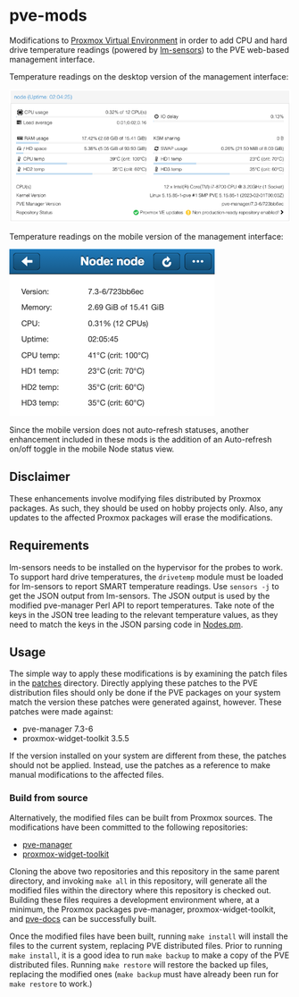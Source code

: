 # pve-mods

Modifications to [Proxmox Virtual Environment](https://www.proxmox.com/en/proxmox-ve) in
order to add CPU and hard drive temperature readings (powered by
[lm-sensors](https://github.com/lm-sensors/lm-sensors)) to the PVE web-based management
interface.

Temperature readings on the desktop version of the management interface:

![PVE GUI desktop screenshot](https://github.com/alexleigh/pve-mods/blob/docs/desktop.png?raw=true)

Temperature readings on the mobile version of the management interface:

![PVE GUI mobile screenshot](https://github.com/alexleigh/pve-mods/blob/docs/mobile.png?raw=true)

Since the mobile version does not auto-refresh statuses, another enhancement included in these
mods is the addition of an Auto-refresh on/off toggle in the mobile Node status view.

## Disclaimer

These enhancements involve modifying files distributed by Proxmox packages. As such, they
should be used on hobby projects only. Also, any updates to the affected Proxmox packages
will erase the modifications.

## Requirements

lm-sensors needs to be installed on the hypervisor for the probes to work. To support hard
drive temperatures, the `drivetemp` module must be loaded for lm-sensors to report SMART
temperature readings. Use `sensors -j` to get the JSON output from lm-sensors. The JSON
output is used by the modified pve-manager Perl API to report temperatures. Take note of
the keys in the JSON tree leading to the relevant temperature values, as they need to match
the keys in the JSON parsing code in [Nodes.pm](https://github.com/alexleigh/pve-manager/blob/v7.3-6/PVE/API2/Nodes.pm#L424).

## Usage

The simple way to apply these modifications is by examining the patch files in the
[patches](patches) directory. Directly applying these patches to the PVE distribution
files should only be done if the PVE packages on your system match the version these patches
were generated against, however. These patches were made against:

* pve-manager 7.3-6
* proxmox-widget-toolkit 3.5.5

If the version installed on your system are different from these, the patches should not be
applied. Instead, use the patches as a reference to make manual modifications to the affected
files.

### Build from source

Alternatively, the modified files can be built from Proxmox sources. The modifications have
been committed to the following repositories:

* [pve-manager](https://github.com/alexleigh/pve-manager/tree/v7.3-6)
* [proxmox-widget-toolkit](https://github.com/alexleigh/proxmox-widget-toolkit/tree/v3.5.5)

Cloning the above two repositories and this repository in the same parent directory, and invoking
`make all` in this repository, will generate all the modified files within the directory where
this repository is checked out. Building these files requires a development environment where,
at a minimum, the Proxmox packages pve-manager, proxmox-widget-toolkit, and
[pve-docs](https://github.com/proxmox/pve-docs) can be successfully built.

Once the modified files have been built, running `make install` will install the files to the
current system, replacing PVE distributed files. Prior to running `make install`, it is a good
idea to run `make backup` to make a copy of the PVE distributed files. Running `make restore`
will restore the backed up files, replacing the modified ones (`make backup` must have already
been run for `make restore` to work.)
